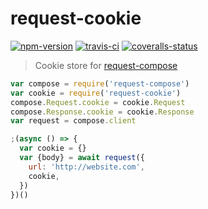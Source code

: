 
# request-cookie

[![npm-version]][npm] [![travis-ci]][travis] [![coveralls-status]][coveralls]

> Cookie store for [request-compose]

```js
var compose = require('request-compose')
var cookie = require('request-cookie')
compose.Request.cookie = cookie.Request
compose.Response.cookie = cookie.Response
var request = compose.client

;(async () => {
  var cookie = {}
  var {body} = await request({
    url: 'http://website.com',
    cookie,
  })
})()
```

  [npm-version]: https://img.shields.io/npm/v/request-cookie.svg?style=flat-square (NPM Package Version)
  [travis-ci]: https://img.shields.io/travis/simov/request-cookie/master.svg?style=flat-square (Build Status - Travis CI)
  [coveralls-status]: https://img.shields.io/coveralls/simov/request-cookie.svg?style=flat-square (Test Coverage - Coveralls)
  [codecov-status]: https://img.shields.io/codecov/c/github/simov/request-cookie.svg?style=flat-square (Test Coverage - Codecov)

  [npm]: https://www.npmjs.com/package/request-cookie
  [travis]: https://travis-ci.org/simov/request-cookie
  [coveralls]: https://coveralls.io/github/simov/request-cookie
  [codecov]: https://codecov.io/github/simov/request-cookie?branch=master

  [request-compose]: https://www.npmjs.com/package/request-compose
